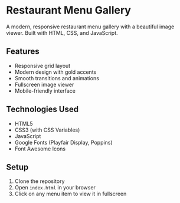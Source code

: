 # Restaurant Menu Gallery

A modern, responsive restaurant menu gallery with a beautiful image viewer. Built with HTML, CSS, and JavaScript.

## Features

- Responsive grid layout
- Modern design with gold accents
- Smooth transitions and animations
- Fullscreen image viewer
- Mobile-friendly interface

## Technologies Used

- HTML5
- CSS3 (with CSS Variables)
- JavaScript
- Google Fonts (Playfair Display, Poppins)
- Font Awesome Icons

## Setup

1. Clone the repository
2. Open `index.html` in your browser
3. Click on any menu item to view it in fullscreen
